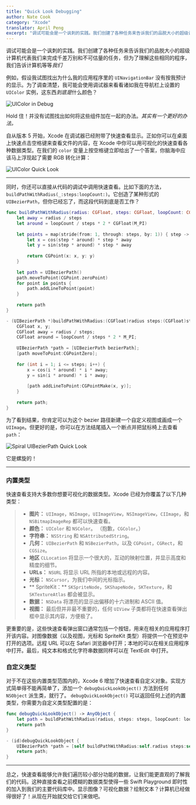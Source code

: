 ```yaml
---
title: "Quick Look Debugging"
author: Nate Cook
category: "Xcode"
translator: April Peng
excerpt: "调试可能会是一个讽刺的实践。我们创建了各种任务来告诉我们的品脱大小的超级计算机代表我们来完成千差万别和不可估量的任务，但为了理解这些相同的程序，我们告诉计算机等等*我们*"
---
```


调试可能会是一个讽刺的实践。我们创建了各种任务来告诉我们的品脱大小的超级计算机代表我们来完成千差万别和不可估量的任务，但为了理解这些相同的程序，我们告诉计算机等等*我们*

例如，假设我试图找出为什么我的应用程序里的 `UINavigationBar` 没有按我预计的显示。为了调查清楚，我可能会使用调试器来看看诸如我在导航栏上设置的 `UIColor` 实例，这东西*到底是*什么颜色？

![UIColor in Debug](http://nshipster.s3.amazonaws.com/quicklook-debug.gif)

Hold 住！并没有试图找出如何将这些组件加在一起的办法。*其实有一个更好的办法。*

自从版本 5 开始，Xcode 在调试器已经附带了快速查看显示。正如你可以在桌面上快速点击空格键来查看文件的内容，在 Xcode 中你可以用可视化的快速查看各种数据类型。在我们的 `color` 变量上按空格键立即给出了一个答案，你脑海中应该马上浮现起了需要 RGB 转化计算：

![UIColor Quick Look](http://nshipster.s3.amazonaws.com/quicklook-color.gif)

* * *

同时，你还可以直接从代码的调试中调用快速查看。比如下面的方法，`buildPathWithRadius(_:steps:loopCount:)`。它创造了某种形式的 `UIBezierPath`，但你已经忘了，而这段代码到底是否工作？

```swift
func buildPathWithRadius(radius: CGFloat, steps: CGFloat, loopCount: CGFloat) -> UIBezierPath {
    let away = radius / steps
    let around = loopCount / steps * 2 * CGFloat(M_PI)
    
    let points = map(stride(from: 1, through: steps, by: 1)) { step -> CGPoint in
        let x = cos(step * around) * step * away
        let y = sin(step * around) * step * away
        
        return CGPoint(x: x, y: y)
    }
    
    let path = UIBezierPath()
    path.moveToPoint(CGPoint.zeroPoint)
    for point in points {
        path.addLineToPoint(point)
    }
    
    return path
}
```
```objective-c
- (UIBezierPath *)buildPathWithRadius:(CGFloat)radius steps:(CGFloat)steps loopCount:(CGFloat)loopCount {
    CGFloat x, y;
    CGFloat away = radius / steps;
    CGFloat around = loopCount / steps * 2 * M_PI;
    
    UIBezierPath *path = [UIBezierPath bezierPath];
    [path moveToPoint:CGPointZero];
    
    for (int i = 1; i <= steps; i++) {
        x = cos(i * around) * i * away;
        y = sin(i * around) * i * away;
        
        [path addLineToPoint:CGPointMake(x, y)];
    }
    
    return path;
}
```

为了看到结果，你肯定可以为这个 bezier 路径新建一个自定义视图或画成一个 `UIImage`。但更好的是，你可以在方法结尾插入一个断点并把鼠标椅上去查看 `path`：

![Spiral UIBezierPath Quick Look](http://nshipster.s3.amazonaws.com/quicklook-spiral.gif)

它是螺旋的！

* * *

### 内置类型

快速查看支持大多数你想要可视化的数据类型。Xcode 已经为你覆盖了以下几种类型：

> - **图片：** `UIImage`，`NSImage`，`UIImageView`，`NSImageView`，`CIImage`，和 `NSBitmapImageRep` 都可以快速查看。
> - **颜色：** `UIColor` 和 `NSColor`。 （抱歉，`CGColor`。）
> - **字符串：** `NSString` 和 `NSAttributedString`。
> - **几何：** `UIBezierPath` 和 `NSBezierPath`，以及 `CGPoint`，`CGRect`，和 `CGSize`。
> - **地区** `CLLocation` 将显示一个很大的，互动的映射位置，并显示高度和精度的细节。
> - **URLs：** `NSURL` 将显示 URL 所指的本地或远程的内容。
> - **光标：** `NSCursor`，为我们中间的光标指示。
> - ** SpriteKit：** `SKSpriteNode`，`SKShapeNode`，`SKTexture`，和 `SKTextureAtlas` 都会被显示。
> - **数据：** `NSData` 将漂亮的显示出偏移的十六进制和 ASCII 值。
> - **视图：** 最后但并非最不重要的，任何 `UIView` 子类都将在快速查看弹出框中显示其内容，方便极了。

更重要的是，这些快速查看弹出窗口通常包括一个按钮，用来在相关的应用程序打开该内容。对图像数据（以及视图，光标和 SpriteKit 类型）将提供一个在预览中打开的选项。远程 URL 可以在 Safari 浏览器中打开；本地的可以在相关应用程序中打开。最后，纯文本和格式化字符串数据同样可以在 TextEdit 中打开。


### 自定义类型

对于不在这些内置类型范围内的，Xcode 6 增加了快速查看自定义对象。实现方式简单得不能再简单了，添加一个 `debugQuickLookObject()` 方法到任何 `NSObject` 派生类，就行了。 `debugQuickLookObject()` 可以返回任何上述的内置类型，你需要为自定义类型配置的是：

```swift
func debugQuickLookObject() -> AnyObject {
    let path = buildPathWithRadius(radius, steps: steps, loopCount: loopCount)
    return path
}
```
```objective-c
- (id)debugQuickLookObject {
    UIBezierPath *path = [self buildPathWithRadius:self.radius steps:self.steps loopCount:self.loopCount];
    return path;
}
```

* * *

总之，快速查看能够允许我们遍历较小部分功能的数据，让我们能更直观的了解我们的代码。这种直接查看之前模糊的数据类型使得一些 Swift Playground 即时性的加入到我们的主要代码库中。显示图像？可视化数据？绘制文本？计算机已经做得很好了！从现在开始就交给它们来做吧。

